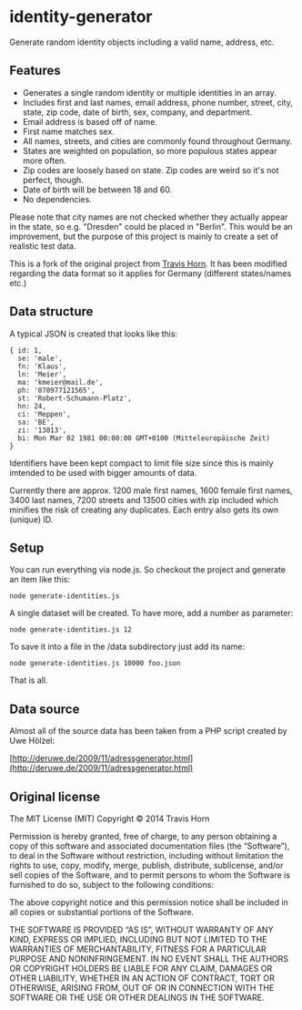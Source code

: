 # identity-generator

Generate random identity objects including a valid name, address, etc.

## Features

- Generates a single random identity or multiple identities in an array.
- Includes first and last names, email address, phone number, street, city, state, zip code, date of birth, sex, company, and department.
- Email address is based off of name.
- First name matches sex.
- All names, streets, and cities are commonly found throughout Germany.
- States are weighted on population, so more populous states appear more often.
- Zip codes are loosely based on state. Zip codes are weird so it's not perfect, though.
- Date of birth will be between 18 and 60.
- No dependencies.

Please note that city names are not checked whether they actually appear in the state, so e.g. "Dresden" could be placed in "Berlin". This would be an improvement, but the purpose of this project is mainly to create a set of realistic test data.

This is a fork of the original project from [Travis Horn](https://github.com/travishorn/fake-identity). It has been modified regarding the data format so it applies for Germany (different states/names etc.)

## Data structure

A typical JSON is created that looks like this:

    { id: 1,
      se: 'male',
      fn: 'Klaus',
      ln: 'Meier',
      ma: 'kmeier@mail.de',
      ph: '070977121565',
      st: 'Robert-Schumann-Platz',
      hn: 24,
      ci: 'Meppen',
      sa: 'BE',
      zi: '13013',
      bi: Mon Mar 02 1981 00:00:00 GMT+0100 (Mitteleuropäische Zeit)
    }

Identifiers have been kept compact to limit file size since this is mainly imtended to be used with bigger amounts of data.

Currently there are approx. 1200 male first names, 1600 female first names, 3400 last names, 7200 streets and 13500 cities with zip included which minifies the risk of creating any duplicates. Each entry also gets its own (unique) ID.

## Setup

You can run everything via node.js. So checkout the project and generate an item like this:

`node generate-identities.js`

A single dataset will be created. To have more, add a number as parameter:

`node generate-identities.js 12`

To save it into a file in the /data subdirectory just add its name:

`node generate-identities.js 10000 foo.json`

That is all.

## Data source

Almost all of the source data has been taken from a PHP script created by Uwe Hölzel:

[http://deruwe.de/2009/11/adressgenerator.html](http://deruwe.de/2009/11/adressgenerator.html)

## Original license

The MIT License (MIT)
Copyright © 2014 Travis Horn

Permission is hereby granted, free of charge, to any person obtaining a copy of this software and associated documentation files (the “Software”), to deal in the Software without restriction, including without limitation the rights to use, copy, modify, merge, publish, distribute, sublicense, and/or sell copies of the Software, and to permit persons to whom the Software is furnished to do so, subject to the following conditions:

The above copyright notice and this permission notice shall be included in all copies or substantial portions of the Software.

THE SOFTWARE IS PROVIDED “AS IS”, WITHOUT WARRANTY OF ANY KIND, EXPRESS OR IMPLIED, INCLUDING BUT NOT LIMITED TO THE WARRANTIES OF MERCHANTABILITY, FITNESS FOR A PARTICULAR PURPOSE AND NONINFRINGEMENT. IN NO EVENT SHALL THE AUTHORS OR COPYRIGHT HOLDERS BE LIABLE FOR ANY CLAIM, DAMAGES OR OTHER LIABILITY, WHETHER IN AN ACTION OF CONTRACT, TORT OR OTHERWISE, ARISING FROM, OUT OF OR IN CONNECTION WITH THE SOFTWARE OR THE USE OR OTHER DEALINGS IN THE SOFTWARE.